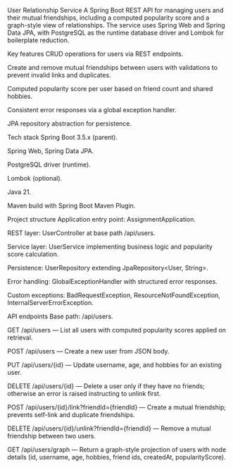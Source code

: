 User Relationship Service
A Spring Boot REST API for managing users and their mutual friendships, including a computed popularity score and a graph-style view of relationships. The service uses Spring Web and Spring Data JPA, with PostgreSQL as the runtime database driver and Lombok for boilerplate reduction.​

Key features
CRUD operations for users via REST endpoints.​

Create and remove mutual friendships between users with validations to prevent invalid links and duplicates.​

Computed popularity score per user based on friend count and shared hobbies.​

Consistent error responses via a global exception handler.​

JPA repository abstraction for persistence.​

Tech stack
Spring Boot 3.5.x (parent).​

Spring Web, Spring Data JPA.​

PostgreSQL driver (runtime).​

Lombok (optional).​

Java 21.​

Maven build with Spring Boot Maven Plugin.​

Project structure
Application entry point: AssignmentApplication.​

REST layer: UserController at base path /api/users.​

Service layer: UserService implementing business logic and popularity score calculation.​

Persistence: UserRepository extending JpaRepository<User, String>.​

Error handling: GlobalExceptionHandler with structured error responses.​

Custom exceptions: BadRequestException, ResourceNotFoundException, InternalServerErrorException.​

API endpoints
Base path: /api/users.​

GET /api/users — List all users with computed popularity scores applied on retrieval.​

POST /api/users — Create a new user from JSON body.​

PUT /api/users/{id} — Update username, age, and hobbies for an existing user.​

DELETE /api/users/{id} — Delete a user only if they have no friends; otherwise an error is raised instructing to unlink first.​

POST /api/users/{id}/link?friendId={friendId} — Create a mutual friendship; prevents self-link and duplicate friendships.​

DELETE /api/users/{id}/unlink?friendId={friendId} — Remove a mutual friendship between two users.​

GET /api/users/graph — Return a graph-style projection of users with node details (id, username, age, hobbies, friend ids, createdAt, popularityScore).​
